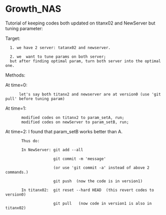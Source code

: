 # Growth_NAS
Tutorial of keeping codes both updated on titanx02 and NewServer but tuning parameter:

Target:

      1. we have 2 server: tatanx02 and newserver.
      
      2. we  want to tune params on both server; 
      but after finding optimal param, turn both server into the optimal one.
      
Methods:

At time=0: 

          let's say both titanx2 and newserver are at version0 (use 'git pull' before tuning param)

At time=1: 

           modified codes on titanx2 to param_setA, run;           
           modified codes on newServer to param_setB, run;             
           
At time=2: I found that param_setB works better than A.

           Thus do: 
           
           In NewServer: git add --all
           
                         git commit -m 'message'   
                         
                         (or use 'git commit -a' instead of above 2 commands.)
                         
                         git push  (now the code is in version1)
                         
           In titanx02:  git reset --hard HEAD  (this revert codes to version0)
           
                         git pull   (now code in version1 is also in titanx02)
                         
                         
